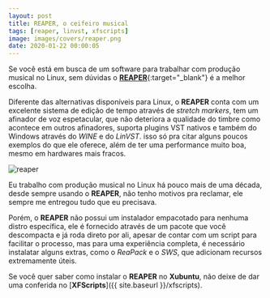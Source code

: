 ```yaml
---
layout: post
title: REAPER, o ceifeiro musical
tags: [reaper, linvst, xfscripts]
image: images/covers/reaper.png
date: 2020-01-22 00:00:05
---
```


Se você está em busca de um software para trabalhar com produção musical no Linux, sem dúvidas o [**REAPER**](https://reaper.fm){:target="_blank"} é a melhor escolha.

Diferente das alternativas disponíveis para Linux, o **REAPER** conta com um excelente sistema de edição de tempo através de _stretch markers_, tem um afinador de voz espetacular, que não deteriora a qualidade do timbre como acontece em outros afinadores, suporta plugins VST nativos e também do Windows através do _WINE_ e do _LinVST_. isso só pra citar alguns poucos exemplos do que ele oferece, além de ter uma performance muito boa, mesmo em hardwares mais fracos.  

![reaper](https://xfscripts.rauldipeas.tk/images/reaper.png)

Eu trabalho com produção musical no Linux há pouco mais de uma década, desde sempre usando o **REAPER**, não tenho motivos pra reclamar, ele sempre me entregou tudo que eu precisava.

Porém, o **REAPER** não possui um instalador empacotado para nenhuma distro específica, ele é fornecido através de um pacote que você descompacta e já roda direto por ali, apesar de contar com um script para facilitar o processo, mas para uma experiência completa, é necessário instalatar alguns extras, como o _ReaPack_ e o _SWS_, que adicionam recursos extremamente úteis.  

Se você quer saber como instalar o **REAPER** no **Xubuntu**, não deixe de dar uma conferida no [**XFScripts**]({{ site.baseurl }}/xfscripts).